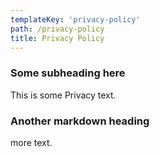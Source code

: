 ```yaml
---
templateKey: 'privacy-policy'
path: /privacy-policy
title: Privacy Policy
---
```


### Some subheading here

This is some Privacy text.

### Another markdown heading

more text.
